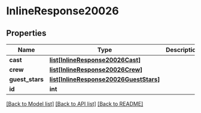 # InlineResponse20026

## Properties
Name | Type | Description | Notes
------------ | ------------- | ------------- | -------------
**cast** | [**list[InlineResponse20026Cast]**](InlineResponse20026Cast.md) |  | [optional] 
**crew** | [**list[InlineResponse20026Crew]**](InlineResponse20026Crew.md) |  | [optional] 
**guest_stars** | [**list[InlineResponse20026GuestStars]**](InlineResponse20026GuestStars.md) |  | [optional] 
**id** | **int** |  | [optional] 

[[Back to Model list]](../README.md#documentation-for-models) [[Back to API list]](../README.md#documentation-for-api-endpoints) [[Back to README]](../README.md)

